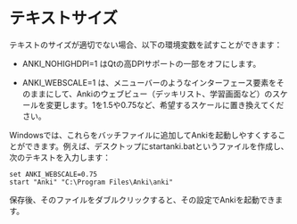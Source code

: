 # テキストサイズ

テキストのサイズが適切でない場合、以下の環境変数を試すことができます：

- ANKI_NOHIGHDPI=1 はQtの高DPIサポートの一部をオフにします。

- ANKI_WEBSCALE=1 は、メニューバーのようなインターフェース要素をそのままにして、Ankiのウェブビュー（デッキリスト、学習画面など）のスケールを変更します。1を1.5や0.75など、希望するスケールに置き換えてください。

Windowsでは、これらをバッチファイルに追加してAnkiを起動しやすくすることができます。例えば、デスクトップにstartanki.batというファイルを作成し、次のテキストを入力します：

    set ANKI_WEBSCALE=0.75
    start "Anki" "C:\Program Files\Anki\anki"

保存後、そのファイルをダブルクリックすると、その設定でAnkiを起動できます。